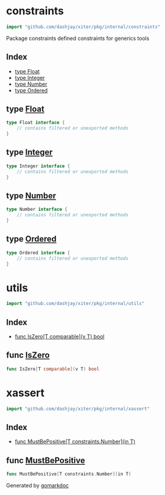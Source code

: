<!-- Code generated by gomarkdoc. DO NOT EDIT -->

# constraints

```go
import "github.com/dashjay/xiter/pkg/internal/constraints"
```

Package constraints defined constraints for generics tools

## Index

- [type Float](<#Float>)
- [type Integer](<#Integer>)
- [type Number](<#Number>)
- [type Ordered](<#Ordered>)


<a name="Float"></a>
## type [Float](<https://github.com/dashjay/xiter/blob/main/pkg/internal/constraints/constraints.go#L4-L6>)



```go
type Float interface {
    // contains filtered or unexported methods
}
```

<a name="Integer"></a>
## type [Integer](<https://github.com/dashjay/xiter/blob/main/pkg/internal/constraints/constraints.go#L8-L10>)



```go
type Integer interface {
    // contains filtered or unexported methods
}
```

<a name="Number"></a>
## type [Number](<https://github.com/dashjay/xiter/blob/main/pkg/internal/constraints/constraints.go#L12-L14>)



```go
type Number interface {
    // contains filtered or unexported methods
}
```

<a name="Ordered"></a>
## type [Ordered](<https://github.com/dashjay/xiter/blob/main/pkg/internal/constraints/constraints.go#L16-L18>)



```go
type Ordered interface {
    // contains filtered or unexported methods
}
```

# utils

```go
import "github.com/dashjay/xiter/pkg/internal/utils"
```

## Index

- [func IsZero\[T comparable\]\(v T\) bool](<#IsZero>)


<a name="IsZero"></a>
## func [IsZero](<https://github.com/dashjay/xiter/blob/main/pkg/internal/utils/utils.go#L3>)

```go
func IsZero[T comparable](v T) bool
```



# xassert

```go
import "github.com/dashjay/xiter/pkg/internal/xassert"
```

## Index

- [func MustBePositive\[T constraints.Number\]\(in T\)](<#MustBePositive>)


<a name="MustBePositive"></a>
## func [MustBePositive](<https://github.com/dashjay/xiter/blob/main/pkg/internal/xassert/xassert.go#L9>)

```go
func MustBePositive[T constraints.Number](in T)
```



Generated by [gomarkdoc](<https://github.com/princjef/gomarkdoc>)
